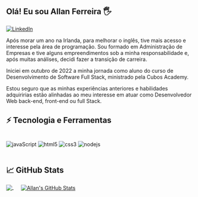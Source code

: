 ## Olá! Eu sou Allan Ferreira 🖐️

[![LinkedIn](https://img.shields.io/badge/LinkedIn-0077B5?style=for-the-badge&logo=linkedin&logoColor=white)](https://www.linkedin.com/in/allan-ferreira-72a562184/)

Após morar um ano na Irlanda, para melhorar o inglês, tive mais acesso e interesse pela área de programação. Sou formado em Administração de Empresas e tive alguns empreendimentos sob a minha responsabilidade e, após muitas análises, decidi fazer a transição de carreira. 

Iniciei em outubro de 2022 a minha jornada como aluno do curso de Desenvolvimento de Software Full Stack, ministrado pela Cubos Academy.

Estou seguro que as minhas experiências anteriores e habilidades adquiririas estão alinhadas ao meu interesse em atuar como Desenvolvedor Web back-end, front-end ou full Stack.

## ⚡ Tecnologia e Ferramentas
<div style="display: inline_block"><br/>
  <img align="center" alt="javaScript" src="https://img.shields.io/badge/JavaScript-323330?style=for-the-badge&logo=javascript&logoColor=F7DF1E" />
  <img align="center" alt="html5" src="https://img.shields.io/badge/HTML5-E34F26?style=for-the-badge&logo=html5&logoColor=white" />
  <img align="center" alt="css3" src="https://img.shields.io/badge/CSS3-1572B6?style=for-the-badge&logo=css3&logoColor=white" />
  <img align="center" alt="nodejs" src="https://img.shields.io/badge/Node.js-43853D?style=for-the-badge&logo=node.js&logoColor=white" />
</div><br/>


## &#x1f4c8; GitHub Stats

<a href="https://github.com/allanssf/python-project-blueprint">
  <img align="center" src="https://github-readme-stats.vercel.app/api/top-langs/?username=allanssf&theme=blue-green" />
</a>
&nbsp;&nbsp;&nbsp;&nbsp;
<a href="https://github.com/allanssf/allanssf">
  <img align="center" src="https://github-readme-stats.vercel.app/api?username=allanssf&show_icons=true&line_height=27&count_private=true&title_color=ffffff&text_color=c9cacc&icon_color=2bbc8a&bg_color=1d1f21" alt="Allan's GitHub Stats" />
</a>
